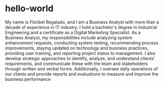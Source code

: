 # hello-world
My name is Floribel Regalado, and I am a Business Analyst with more than a decade of experience in IT industry. I hold a bachelor's degree in Industrial Engineering and a certificate as a Digital Marketing Specialist. As a Business Analyst, my responsibilities include analyzing system enhancement requests, conducting system testing, recommending process improvements, staying updated on technology and business practices, providing user training, and reporting project status to management. I also develop strategic approaches to identify, analyze, and understand clients' requirements, and communicate these with the team and stakeholders through written and verbal forms. Additionally, I oversee daily operations of our clients and provide reports and evaluations to measure and improve the business performance

